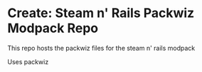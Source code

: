 # Create: Steam n' Rails Packwiz Modpack Repo

This repo hosts the packwiz files for the steam n' rails modpack

Uses packwiz